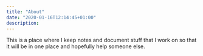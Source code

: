 ```yaml
---
title: "About"
date: "2020-01-16T12:14:45+01:00"
description:
---
```

This is  a place where I keep notes and document stuff that I work on so that it will be in one place and hopefully help someone else.